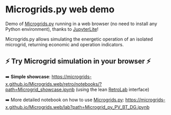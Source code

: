 #  Microgrids.py web demo

Demo of [Microgrids.py](https://github.com/Microgrids-X/Microgrids.py) running in a web browser (no need to install any Python environment), thanks to [JupyterLite](https://jupyterlite.readthedocs.io/)! 

Microgrids.py allows simulating the energetic operation of an isolated microgrid,
returning economic and operation indicators.

## ⚡ Try Microgrid simulation in your browser ⚡


➡️ **Simple showcase**: https://microgrids-x.github.io/Microgrids.web/retro/notebooks/?path=Microgrid_showcase.ipynb (using the lean [RetroLab](https://github.com/jupyterlab/retrolab) interface)

➡️ More detailed notebook on how to use [Microgrids.py](https://github.com/Microgrids-X/Microgrids.py): https://microgrids-x.github.io/Microgrids.web/lab?path=Microgrid_py_PV_BT_DG.ipynb

